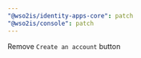 ```yaml
---
"@wso2is/identity-apps-core": patch
"@wso2is/console": patch
---
```


Remove `Create an account` button
